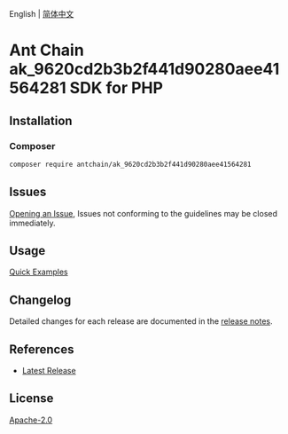 English | [简体中文](README-CN.md)

# Ant Chain ak_9620cd2b3b2f441d90280aee41564281 SDK for PHP

## Installation

### Composer

```bash
composer require antchain/ak_9620cd2b3b2f441d90280aee41564281
```

## Issues

[Opening an Issue](https://github.com/alipay/antchain-openapi-prod-sdk/issues/new), Issues not conforming to the guidelines may be closed immediately.

## Usage

[Quick Examples](https://github.com/alipay/antchain-openapi-prod-sdk/blob/master/docs/0-Examples-EN.md#quick-examples)

## Changelog

Detailed changes for each release are documented in the [release notes](./ChangeLog.txt).

## References

* [Latest Release](https://github.com/antchain-openapi-sdk-php)

## License

[Apache-2.0](http://www.apache.org/licenses/LICENSE-2.0)
